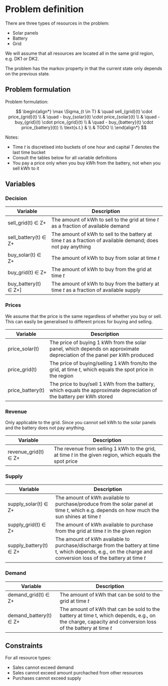 # Problem definition

There are three types of resources in the problem:
- Solar panels
- Battery
- Grid


We will assume that all resources are located all in the same grid region, e.g. DK1 or DK2.

The problem has the markov property in that the current state only depends on the previous state.

## Problem formulation

Problem formulation:

$$
\begin{align*}
\max \Sigma_{t \in T} & \quad sell_{grid}(t) \cdot price_{grid}(t) \\
& \quad - buy_{solar}(t) \cdot price_{solar}(t) \\
& \quad - buy_{grid}(t) \cdot price_{grid}(t) \\
& \quad - buy_{battery}(t) \cdot price_{battery}(t)) \\
\text{s.t.} &  \\
& TODO \\
\end{align*}
$$

Notes:
- Time *t* is discretised into buckets of one hour and capital *T* denotes the last time bucket
- Consult the tables below for all variable definitions
- You pay a price only when you buy kWh from the battery, not when you sell kWh to it


## Variables


### Decision

|Variable|Description|
|-|-|
|sell_grid(t) ∈ Z+|The amount of kWh to sell to the grid at time *t* as a fraction of available demand|
|sell_battery(t) ∈ Z+|The amount of kWh to sell to the battery at time *t* as a fraction of available demand; does not pay anything|
|buy_solar(t) ∈ Z+|The amount of kWh to buy from solar at time *t*|
|buy_grid(t) ∈ Z+|The amount of kWh to buy from the grid at time *t*|
|buy_battery(t) ∈ Z+]|The amount of kWh to buy from the battery at time *t* as a fraction of available supply|

### Prices

We assume that the price is the same regardless of whether you buy or sell. This can easily be generalised to different prices for buying and selling.

|Variable|Description|
|-|-|
|price_solar(t)|The price of buying 1 kWh from the solar panel, which depends on approximate depreciation of the panel per kWh produced|
|price_grid(t)|The price of buying/selling 1 kWh from/to the grid, at time *t*, which equals the spot price in the region|
|price_battery(t)|The price to buy/sell 1 kWh from the battery, which equals the approximate depreciation of the battery per kWh stored|

### Revenue

Only applicable to the grid. Since you cannot sell kWh to the solar panels and the battery does not pay anything.

|Variable|Description|
|-|-|
|revenue_grid(t) ∈ Z+|The revenue from selling 1 kWh to the grid, at time *t* in the given region, which equals the spot price|

### Supply

|Variable|Description|
|-|-|
|supply_solar(t) ∈ Z+|The amount of kWh available to purchase/produce from the solar panel at time *t*, which e.g. depends on how much the sun shines at time *t*|
|supply_grid(t) ∈ Z+|The amount of kWh available to purchase from the grid at time *t* in the given region|
|supply_battery(t) ∈ Z+ |The amount of kWh available to purchase/discharge from the battery at time t, which depends, e.g., on the charge and conversion loss of the battery at time *t*|

### Demand

|Variable|Description|
|-|-|
|demand_grid(t) ∈ Z+|The amount of kWh that can be sold to the grid at time *t*|
|demand_battery(t) ∈ Z+|The amount of kWh that can be sold to the battery at time t, which depends, e.g., on the charge, capacity and conversion loss of the battery at time *t*|

## Constraints

For all resource types:
- Sales cannot exceed demand
- Sales cannot exceed amount purchached from other resources
- Purchases cannot exceed supply
